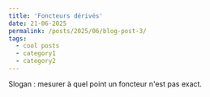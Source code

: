 ```yaml
---
title: 'Foncteurs dérivés'
date: 21-06-2025
permalink: /posts/2025/06/blog-post-3/
tags:
  - cool posts
  - category1
  - category2
---
```


Slogan : mesurer à quel point un foncteur n'est pas exact.
